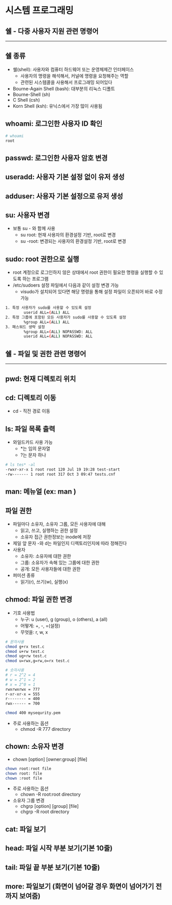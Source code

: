 # 시스템 프로그래밍

## 쉘 - 다중 사용자 지원 관련 명령어

---

## 쉘 종류

- 쉘(shell): 사용자와 컴퓨터 하드웨어 또는 운영체제간 인터페이스
    - 사용자의 명령을 해석해서, 커널에 명령을 요청해주는 역할
    - 관련된 시스템콜을 사용해서 프로그래밍 되어있다
- Bourne-Again Shell (bash): 대부분의 리눅스 디폴트
- Bourne-Shell (sh)
- C Shell (csh)
- Korn Shell (ksh): 유닉스에서 가장 많이 사용됨

## whoami: 로그인한 사용자 ID 확인

```bash
# whoami
root
```

## passwd: 로그인한 사용자 암호 변경

## useradd: 사용자 기본 설정 없이 유저 생성

## adduser: 사용자 기본 설정으로 유저 생성

## su: 사용자 변경

- 보통 su - 와 함께 사용
    - su root: 현재 사용자의 환경설정 기반, root로 변경
    - su -root: 변경되는 사용자의 환경설정 기반, root로 변경

## sudo: root 권한으로 실행

- root 계정으로 로그인하지 않은 상태에서 root 권한이 필요한 명령을 실행할 수 있도록 하는 프로그램
- /etc/sudoers 설정 파일에서 다음과 같이 설정 변경 가능
    - visudo가 설치되어 있다면 해당 명령을 통해 설정 파일이 오픈되어 바로 수정 가능

```bash
1. 특정 사용자가 sudo를 사용할 수 있도록 설정
		userid ALL=(ALL) ALL
2. 특정 그룹에 포함된 모든 사용자가 sudo를 사용할 수 있도록 설정
		%group ALL=(ALL) ALL
3. 패스워드 생략 설정
		%group ALL=(ALL) NOPASSWD: ALL
		userid ALL=(ALL) NOPASSWD: ALL
```

## 쉘 - 파일 및 권한 관련 명령어

---

## pwd: 현재 디렉토리 위치

## cd: 디렉토리 이동

- cd - 직전 경로 이동

## ls: 파일 목록 출력

- 와일드카드 사용 가능
    - *는 임의 문자열
    - ?는 문자 하나

```bash
# ls tes* -al
-rwxr-xr-x 1 root root 120 Jul 19 19:28 test-start
-rw------- 1 root root 317 Oct 3 09:47 tests.cnf
```

## man: 메뉴얼 (ex: man <command>)

## 파일 권한

- 파일마다 소유자, 소유자 그룹, 모든 사용자에 대해
    - 읽고, 쓰고, 실행하는 권한 설정
    - 소유자 접근 권한정보는 inode에 저장
- 제일 앞 문자 -와 d는 파일인지 디렉토리인지에 따라 정해진다
- 사용자
    - 소유자: 소유자에 대한 권한
    - 그룹: 소유자가 속해 있는 그룹에 대한 권한
    - 공개: 모든 사용자들에 대한 권한
- 퍼미션 종류
    - 읽기(r), 쓰기(w), 실행(x)

## chmod: 파일 권한 변경

- 기호 사용법
    - 누구: u (user), g (group), o (others), a (all)
    - 어떻게: +, -, =(설정)
    - 무엇을: r, w, x

```bash
# 문자사용
chmod g+rx test.c
chmod u+rw test.c
chmod ug+rw test.c
chmod u=rwx,g=rw,o=rx test.c

# 숫자사용
# r = 2^2 = 4
# w = 2^1 = 2
# x = 2^0 = 1
rwxrwxrwx = 777
r-xr-xr-x = 555
r-------- = 400
rwx------ = 700

chmod 400 mysequrity.pem
```

- 주로 사용하는 옵션
    - chmod -R 777 directory

## chown: 소유자 변경

- chown [option] [owner:group] [file]

```bash
chown root:root file
chown root: file
chown :root file
```

- 주로 사용하는 옵션
    - chown -R root:root directory
- 소유자 그룹 변경
    - chgrp [option] [group] [file]
    - chgrp -R root directory

## cat: 파일 보기

## head: 파일 시작 부분 보기(기본 10줄)

## tail: 파일 끝 부분 보기(기본 10줄)

## more: 파일보기 (화면이 넘어갈 경우 화면이 넘어가기 전까지 보여줌)